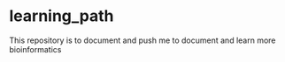 # learning_path
This repository is to document and push me to document and learn more bioinformatics
